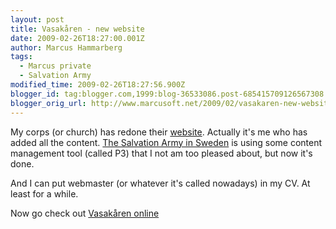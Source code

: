 ```yaml
---
layout: post
title: Vasakåren - new website
date: 2009-02-26T18:27:00.001Z
author: Marcus Hammarberg
tags:
  - Marcus private
  - Salvation Army
modified_time: 2009-02-26T18:27:56.900Z
blogger_id: tag:blogger.com,1999:blog-36533086.post-685415709126567308
blogger_orig_url: http://www.marcusoft.net/2009/02/vasakaren-new-website.html
---
```



My corps (or church) has redone their
<a href="http://www.fralsningsarmen.se/vasakaren/"
target="_blank">website</a>. Actually it's me who has added all the
content.
<a href="http://www.fralsningsarmen.se/" target="_blank">The Salvation
Army in Sweden</a> is using some content management tool (called P3)
that I not am too pleased about, but now it's done.

And I can put webmaster (or whatever it's called nowadays) in my CV. At
least for a while.

Now go check out <a href="http://www.fralsningsarmen.se/vasakaren/"
target="_blank">Vasakåren online</a>
